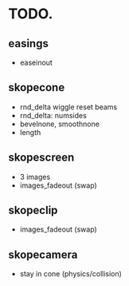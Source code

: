 # TODO.

## easings 
- easeinout

## skopecone
- rnd_delta wiggle reset beams
- rnd_delta: numsides
- bevelnone, smoothnone
- length

## skopescreen
- 3 images
- images_fadeout (swap)

## skopeclip
- images_fadeout (swap)

## skopecamera
- stay in cone (physics/collision)

